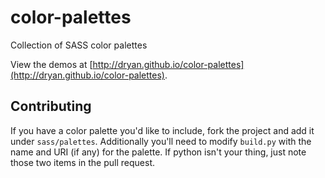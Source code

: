 color-palettes
==============

Collection of SASS color palettes

View the demos at [http://dryan.github.io/color-palettes](http://dryan.github.io/color-palettes).

## Contributing

If you have a color palette you'd like to include, fork the project and add it under `sass/palettes`. Additionally you'll need to modify `build.py` with the name and URI (if any) for the palette. If python isn't your thing, just note those two items in the pull request.
